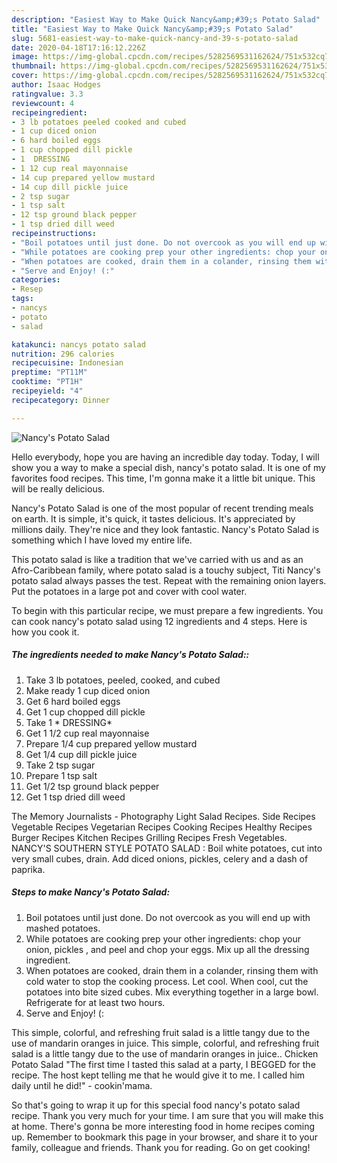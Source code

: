 ```yaml
---
description: "Easiest Way to Make Quick Nancy&amp;#39;s Potato Salad"
title: "Easiest Way to Make Quick Nancy&amp;#39;s Potato Salad"
slug: 5681-easiest-way-to-make-quick-nancy-and-39-s-potato-salad
date: 2020-04-18T17:16:12.226Z
image: https://img-global.cpcdn.com/recipes/5282569531162624/751x532cq70/nancys-potato-salad-recipe-main-photo.jpg
thumbnail: https://img-global.cpcdn.com/recipes/5282569531162624/751x532cq70/nancys-potato-salad-recipe-main-photo.jpg
cover: https://img-global.cpcdn.com/recipes/5282569531162624/751x532cq70/nancys-potato-salad-recipe-main-photo.jpg
author: Isaac Hodges
ratingvalue: 3.3
reviewcount: 4
recipeingredient:
- 3 lb potatoes peeled cooked and cubed
- 1 cup diced onion
- 6 hard boiled eggs
- 1 cup chopped dill pickle
- 1  DRESSING
- 1 12 cup real mayonnaise
- 14 cup prepared yellow mustard
- 14 cup dill pickle juice
- 2 tsp sugar
- 1 tsp salt
- 12 tsp ground black pepper
- 1 tsp dried dill weed
recipeinstructions:
- "Boil potatoes until just done. Do not overcook as you will end up with mashed potatoes."
- "While potatoes are cooking prep your other ingredients: chop your onion, pickles , and peel and chop your eggs. Mix up all the dressing ingredient."
- "When potatoes are cooked, drain them in a colander, rinsing them with cold water to stop the cooking process. Let cool. When cool, cut the potatoes into bite sized cubes. Mix everything together in a large bowl. Refrigerate for at least two hours."
- "Serve and Enjoy! (:"
categories:
- Resep
tags:
- nancys
- potato
- salad

katakunci: nancys potato salad
nutrition: 296 calories
recipecuisine: Indonesian
preptime: "PT11M"
cooktime: "PT1H"
recipeyield: "4"
recipecategory: Dinner

---
```



![Nancy&#39;s Potato Salad](https://img-global.cpcdn.com/recipes/5282569531162624/751x532cq70/nancys-potato-salad-recipe-main-photo.jpg)

Hello everybody, hope you are having an incredible day today. Today, I will show you a way to make a special dish, nancy&#39;s potato salad. It is one of my favorites food recipes. This time, I'm gonna make it a little bit unique. This will be really delicious.

Nancy&#39;s Potato Salad is one of the most popular of recent trending meals on earth. It is simple, it's quick, it tastes delicious. It's appreciated by millions daily. They're nice and they look fantastic. Nancy&#39;s Potato Salad is something which I have loved my entire life.

This potato salad is like a tradition that we&#39;ve carried with us and as an Afro-Caribbean family, where potato salad is a touchy subject, Titi Nancy&#39;s potato salad always passes the test. Repeat with the remaining onion layers. Put the potatoes in a large pot and cover with cool water.


To begin with this particular recipe, we must prepare a few ingredients. You can cook nancy&#39;s potato salad using 12 ingredients and 4 steps. Here is how you cook it.

##### The ingredients needed to make Nancy&#39;s Potato Salad::

1. Take 3 lb potatoes, peeled, cooked, and cubed
1. Make ready 1 cup diced onion
1. Get 6 hard boiled eggs
1. Get 1 cup chopped dill pickle
1. Take 1 * DRESSING*
1. Get 1 1/2 cup real mayonnaise
1. Prepare 1/4 cup prepared yellow mustard
1. Get 1/4 cup dill pickle juice
1. Take 2 tsp sugar
1. Prepare 1 tsp salt
1. Get 1/2 tsp ground black pepper
1. Get 1 tsp dried dill weed


The Memory Journalists - Photography Light Salad Recipes. Side Recipes Vegetable Recipes Vegetarian Recipes Cooking Recipes Healthy Recipes Burger Recipes Kitchen Recipes Grilling Recipes Fresh Vegetables. NANCY&#39;S SOUTHERN STYLE POTATO SALAD : Boil white potatoes, cut into very small cubes, drain. Add diced onions, pickles, celery and a dash of paprika. 

##### Steps to make Nancy&#39;s Potato Salad:

1. Boil potatoes until just done. Do not overcook as you will end up with mashed potatoes.
1. While potatoes are cooking prep your other ingredients: chop your onion, pickles , and peel and chop your eggs. Mix up all the dressing ingredient.
1. When potatoes are cooked, drain them in a colander, rinsing them with cold water to stop the cooking process. Let cool. When cool, cut the potatoes into bite sized cubes. Mix everything together in a large bowl. Refrigerate for at least two hours.
1. Serve and Enjoy! (:


This simple, colorful, and refreshing fruit salad is a little tangy due to the use of mandarin oranges in juice. This simple, colorful, and refreshing fruit salad is a little tangy due to the use of mandarin oranges in juice.. Chicken Potato Salad &#34;The first time I tasted this salad at a party, I BEGGED for the recipe. The host kept telling me that he would give it to me. I called him daily until he did!&#34; - cookin&#39;mama. 

So that's going to wrap it up for this special food nancy&#39;s potato salad recipe. Thank you very much for your time. I am sure that you will make this at home. There's gonna be more interesting food in home recipes coming up. Remember to bookmark this page in your browser, and share it to your family, colleague and friends. Thank you for reading. Go on get cooking!
